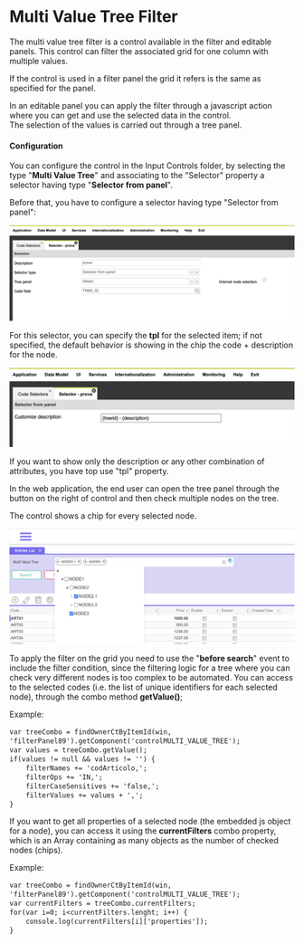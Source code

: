# Multi Value Tree Filter

The multi value tree filter is a control available in the filter and editable panels. This control can filter the associated grid for one column with multiple values.

If the control is used in a filter panel the grid it refers is the same as specified for the panel.

In an editable panel you can apply the filter through a javascript action where you can get and use the selected data in the control.\
The selection of the values is carried out through a tree panel.

#### Configuration

You can configure the control in the Input Controls folder, by selecting the type "**Multi Value Tree**" and associating to the "Selector" property a selector having type "**Selector from panel**".

Before that, you have to configure a selector having type "Selector from panel":

![](<../../../.gitbook/assets/image (15).png>)

For this selector, you can specify the **tpl** for the selected item; if not specified, the default behavior is showing in the chip the code + description for the node.

![](<../../../.gitbook/assets/image (10) (1).png>)

If you want to show only the description or any other combination of attributes, you have top use "tpl" property.

In the web application, the end user can open the tree panel through the button on the right of control and then check multiple nodes on the tree.

The control shows a chip for every selected node.

![](<../../../.gitbook/assets/image (11) (1).png>)

To apply the filter on the grid you need to use the "**before search**" event to include the filter condition, since the filtering logic for a tree where you can check very different nodes is too complex to be automated. You can access to the selected codes (i.e. the list of unique identifiers for each selected node), through the combo method **getValue()**;

Example:

```
var treeCombo = findOwnerCtByItemId(win, 'filterPanel89').getComponent('controlMULTI_VALUE_TREE');
var values = treeCombo.getValue();
if(values != null && values != '') {
    filterNames += 'codArticolo,';
    filterOps += 'IN,';
    filterCaseSensitives += 'false,';
    filterValues += values + ',';
}
```

If you want to get all properties of a selected node (the embedded js object for a node), you can access it using the **currentFilters** combo property, which is an Array containing as many objects as the number of checked nodes (chips).&#x20;

Example:

```
var treeCombo = findOwnerCtByItemId(win, 'filterPanel89').getComponent('controlMULTI_VALUE_TREE');
var currentFilters = treeCombo.currentFilters;
for(var i=0; i<currentFilters.lenght; i++) {
    console.log(currentFilters[i]['properties']);
}
```
